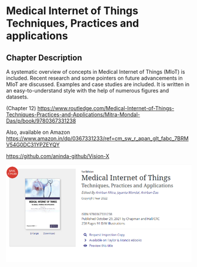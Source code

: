 # Medical Internet of Things Techniques, Practices and  applications

## Chapter Description

A systematic overview of concepts in Medical Internet of Things (MIoT) is included. Recent research and some pointers on future advancements in MIoT are discussed. Examples and case studies are included. It is written in an easy-to-understand style with the help of numerous figures and datasets.​

(Chapter 12)
https://www.routledge.com/Medical-Internet-of-Things-Techniques-Practices-and-Applications/Mitra-Mondal-Das/p/book/9780367331238​

Also, available on Amazon​
https://www.amazon.in/dp/0367331233/ref=cm_sw_r_apan_glt_fabc_7BRMV54G0DC31YPZEYQY

https://github.com/aninda-github/Vision-X

<img src="../images/Book Chapter.png" style="float: left; margin-right: 10px;"/>